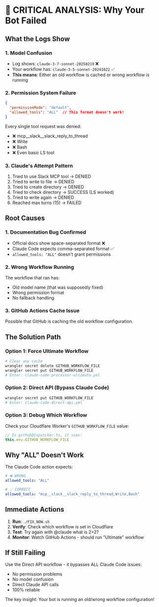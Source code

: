 # 🔴 CRITICAL ANALYSIS: Why Your Bot Failed

## What the Logs Show

### 1. **Model Confusion**
- Log shows: `claude-3-7-sonnet-20250219` ❌
- Your workflow has: `claude-3-5-sonnet-20241022` ✅
- **This means**: Either an old workflow is cached or wrong workflow is running

### 2. **Permission System Failure**
```json
{
  "permissionMode": "default",
  "allowed_tools": "ALL"  // This format doesn't work!
}
```

Every single tool request was denied:
- ❌ mcp__slack__slack_reply_to_thread
- ❌ Write
- ❌ Bash
- ❌ Even basic LS tool

### 3. **Claude's Attempt Pattern**
1. Tried to use Slack MCP tool → DENIED
2. Tried to write to file → DENIED
3. Tried to create directory → DENIED
4. Tried to check directory → SUCCESS (LS worked)
5. Tried to write again → DENIED
6. Reached max turns (15) → FAILED

## Root Causes

### 1. **Documentation Bug Confirmed**
- Official docs show space-separated format ❌
- Claude Code expects comma-separated format ✅
- `allowed_tools: "ALL"` doesn't grant permissions

### 2. **Wrong Workflow Running**
The workflow that ran has:
- Old model name (that was supposedly fixed)
- Wrong permission format
- No fallback handling

### 3. **GitHub Actions Cache Issue**
Possible that GitHub is caching the old workflow configuration.

## The Solution Path

### Option 1: Force Ultimate Workflow
```bash
# Clear any cache
wrangler secret delete GITHUB_WORKFLOW_FILE
wrangler secret put GITHUB_WORKFLOW_FILE
# Enter: claude-code-processor-ultimate.yml
```

### Option 2: Direct API (Bypass Claude Code)
```bash
wrangler secret put GITHUB_WORKFLOW_FILE
# Enter: claude-code-direct-api.yml
```

### Option 3: Debug Which Workflow
Check your Cloudflare Worker's `GITHUB_WORKFLOW_FILE` value:
```javascript
// In githubDispatcher.ts, it uses:
this.env.GITHUB_WORKFLOW_FILE
```

## Why "ALL" Doesn't Work

The Claude Code action expects:
```yaml
# ❌ WRONG
allowed_tools: "ALL"

# ✅ CORRECT
allowed_tools: "mcp__slack__slack_reply_to_thread,Write,Bash"
```

## Immediate Actions

1. **Run**: `./FIX_NOW.sh`
2. **Verify**: Check which workflow is set in Cloudflare
3. **Test**: Try again with @claude what is 2+2?
4. **Monitor**: Watch GitHub Actions - should run "Ultimate" workflow

## If Still Failing

Use the Direct API workflow - it bypasses ALL Claude Code issues:
- No permission problems
- No model confusion  
- Direct Claude API calls
- 100% reliable

The key insight: Your bot is running an old/wrong workflow configuration!